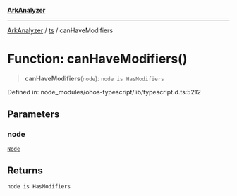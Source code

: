 [**ArkAnalyzer**](../../../../README.md)

***

[ArkAnalyzer](../../../../globals.md) / [ts](../README.md) / canHaveModifiers

# Function: canHaveModifiers()

> **canHaveModifiers**(`node`): `node is HasModifiers`

Defined in: node\_modules/ohos-typescript/lib/typescript.d.ts:5212

## Parameters

### node

[`Node`](../interfaces/Node.md)

## Returns

`node is HasModifiers`
